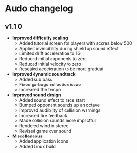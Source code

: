 # Audo changelog

## v1.1.0
- **Improved difficulty scaling**
  - Added tutorial screen for players with scores below 500
  - Applied invincibility during shield up sound effect
  - Limited drift acceleration to 1G
  - Reduced initial opponents to zero
  - Reduced initial velocity to zero
  - Rescaled acceleration to be more gradual
- **Improved dynamic soundtrack**
  - Added sub bass
  - Fixed garbage collection issue
  - Increased the tempo
- **Improved sound design**
  - Added sound effect to race start
  - Bumped opponent sounds up an octave
  - Improved audibility of collision warnings
  - Increased tire feedback
  - Made collision sounds more impactful
  - Rendered wind in stereo
  - Revised game over sound
- **Miscellaneous**
  - Added application icons
  - Added Linux build
